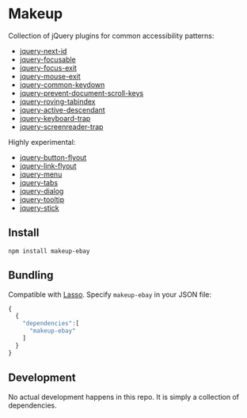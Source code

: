 # Makeup

Collection of jQuery plugins for common accessibility patterns:

* [jquery-next-id](https://github.com/ianmcburnie/jquery-next-id)
* [jquery-focusable](https://github.com/ianmcburnie/jquery-focusable)
* [jquery-focus-exit](https://github.com/ianmcburnie/jquery-focus-exit)
* [jquery-mouse-exit](https://github.com/ianmcburnie/jquery-mouse-exit)
* [jquery-common-keydown](https://github.com/ianmcburnie/jquery-common-keydown)
* [jquery-prevent-document-scroll-keys](https://github.com/ianmcburnie/jquery-prevent-document-scroll-keys)
* [jquery-roving-tabindex](https://github.com/ianmcburnie/jquery-roving-tabindex)
* [jquery-active-descendant](https://github.com/ianmcburnie/jquery-active-descendant)
* [jquery-keyboard-trap](https://github.com/ianmcburnie/jquery-keyboard-trap)
* [jquery-screenreader-trap](https://github.com/ianmcburnie/jquery-screenreader-trap)

Highly experimental:

* [jquery-button-flyout](https://github.com/ianmcburnie/jquery-button-flyout)
* [jquery-link-flyout](https://github.com/ianmcburnie/jquery-link-flyout)
* [jquery-menu](https://github.com/ianmcburnie/jquery-menu)
* [jquery-tabs](https://github.com/ianmcburnie/jquery-tabs)
* [jquery-dialog](https://github.com/ianmcburnie/jquery-dialog)
* [jquery-tooltip](https://github.com/ianmcburnie/jquery-tooltip)
* [jquery-stick](https://github.com/ianmcburnie/jquery-stick)

## Install

`npm install makeup-ebay`

## Bundling

Compatible with [Lasso](https://github.com/lasso-js/lasso). Specify `makeup-ebay` in your  JSON file:

```js
{
  {
    "dependencies":[
      "makeup-ebay"
    ]
  }
}
```

## Development

No actual development happens in this repo. It is simply a collection of dependencies.
